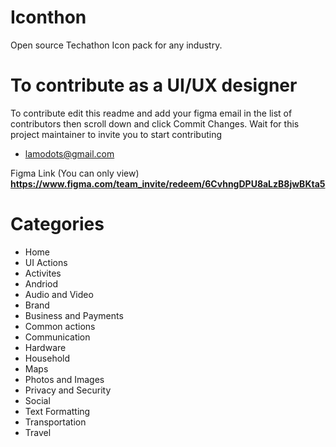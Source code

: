 # Iconthon
Open source Techathon  Icon pack for any industry.
# To contribute as a UI/UX designer
To contribute edit this readme and add your figma email in the list of contributors then scroll down and click Commit Changes.
Wait for this project maintainer to invite you to start contributing

- lamodots@gmail.com

Figma Link (You can only view) 
**https://www.figma.com/team_invite/redeem/6CvhngDPU8aLzB8jwBKta5**

# Categories
- Home
- UI Actions
- Activites
- Andriod 
- Audio and Video
- Brand
- Business and Payments
- Common actions
- Communication
- Hardware
- Household
- Maps
- Photos and Images
- Privacy and Security
- Social
- Text Formatting
- Transportation 
- Travel
